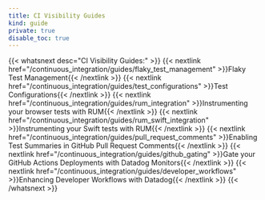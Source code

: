 ```yaml
---
title: CI Visibility Guides
kind: guide
private: true
disable_toc: true
---
```


{{< whatsnext desc="CI Visibility Guides:" >}}
    {{< nextlink href="/continuous_integration/guides/flaky_test_management" >}}Flaky Test Management{{< /nextlink >}}
    {{< nextlink href="/continuous_integration/guides/test_configurations" >}}Test Configurations{{< /nextlink >}}
    {{< nextlink href="/continuous_integration/guides/rum_integration" >}}Instrumenting your browser tests with RUM{{< /nextlink >}}
    {{< nextlink href="/continuous_integration/guides/rum_swift_integration" >}}Instrumenting your Swift tests with RUM{{< /nextlink >}}
    {{< nextlink href="/continuous_integration/guides/pull_request_comments" >}}Enabling Test Summaries in GitHub Pull Request Comments{{< /nextlink >}}
    {{< nextlink href="/continuous_integration/guides/github_gating" >}}Gate your GitHub Actions Deployments with Datadog Monitors{{< /nextlink >}}
    {{< nextlink href="/continuous_integration/guides/developer_workflows" >}}Enhancing Developer Workflows with Datadog{{< /nextlink >}}
{{< /whatsnext >}}
